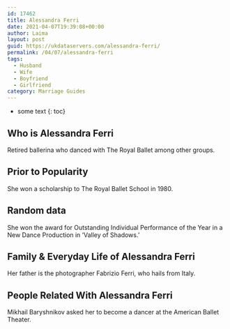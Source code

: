 ```yaml
---
id: 17462
title: Alessandra Ferri
date: 2021-04-07T19:39:08+00:00
author: Laima
layout: post
guid: https://ukdataservers.com/alessandra-ferri/
permalink: /04/07/alessandra-ferri
tags:
  - Husband
  - Wife
  - Boyfriend
  - Girlfriend
category: Marriage Guides
---
```


* some text
{: toc}


## Who is Alessandra Ferri
                  
                  
                  
Retired ballerina who danced with The Royal Ballet among other groups.
                  
              
            
              
            
                
                
                
## Prior to Popularity
                  
                  
                  
She won a scholarship to The Royal Ballet School in 1980.
                  
              
            
              
            
                
                
                
## Random data
                  
                  
                  
She won the award for Outstanding Individual Performance of the Year in a New Dance Production in &#8216;Valley of Shadows.&#8217;
                  
              
            
              
            
                
                
                
## Family & Everyday Life of Alessandra Ferri
                  
                  
                  
Her father is the photographer Fabrizio Ferri, who hails from Italy.
                  
              
            
              
            
                
                
                
## People Related With Alessandra Ferri
                  
                  
                  
Mikhail Baryshnikov asked her to become a dancer at the American Ballet Theater.
                  
              
            
              
            
                
              
            
              
              
            
            
              
            
          
          
          
